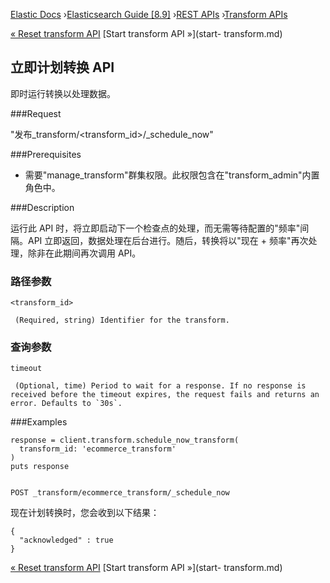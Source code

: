 

[Elastic Docs](/guide/) ›[Elasticsearch Guide [8.9]](index.md) ›[REST
APIs](rest-apis.md) ›[Transform APIs](transform-apis.md)

[« Reset transform API](reset-transform.md) [Start transform API »](start-
transform.md)

## 立即计划转换 API

即时运行转换以处理数据。

###Request

"发布_transform/<transform_id>/_schedule_now"

###Prerequisites

* 需要"manage_transform"群集权限。此权限包含在"transform_admin"内置角色中。

###Description

运行此 API 时，将立即启动下一个检查点的处理，而无需等待配置的"频率"间隔。API 立即返回，数据处理在后台进行。随后，转换将以"现在 + 频率"再次处理，除非在此期间再次调用 API。

### 路径参数

`<transform_id>`

     (Required, string) Identifier for the transform. 

### 查询参数

`timeout`

     (Optional, time) Period to wait for a response. If no response is received before the timeout expires, the request fails and returns an error. Defaults to `30s`. 

###Examples

    
    
    response = client.transform.schedule_now_transform(
      transform_id: 'ecommerce_transform'
    )
    puts response
    
    
    POST _transform/ecommerce_transform/_schedule_now

现在计划转换时，您会收到以下结果：

    
    
    {
      "acknowledged" : true
    }

[« Reset transform API](reset-transform.md) [Start transform API »](start-
transform.md)

